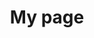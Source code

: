 ---
title: My page
type: landing

sections:
  - block: markdown
    content:
      title: Title Here
      subtitle: My subtitle
      text: Rodrigo S. Dias, Eesha Sharma, and Gavan J. Fitzsimons. <span style="color:blue">"Consumer Wealth and Price Expectations".
---